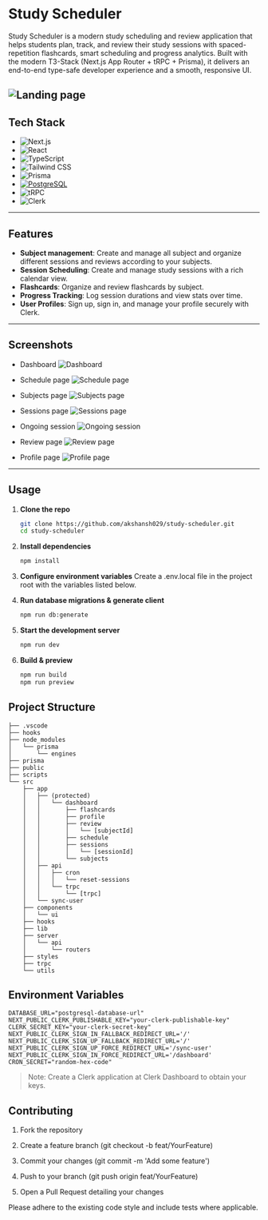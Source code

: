 # Study Scheduler

Study Scheduler is a modern study scheduling and review application that helps students plan, track, and review their study sessions with spaced-repetition flashcards, smart scheduling and progress analytics. Built with the modern T3-Stack (Next.js App Router + tRPC + Prisma), it delivers an end-to-end type-safe developer experience and a smooth, responsive UI.

## ![Landing page](<Screenshot 2025-07-04 130528.png>)

## Tech Stack

- ![Next.js](https://img.shields.io/badge/Next.js-000000?logo=next.js&logoColor=white)
- ![React](https://img.shields.io/badge/React-20232A?logo=react&logoColor=61DAFB)
- ![TypeScript](https://img.shields.io/badge/TypeScript-3178C6?logo=typescript&logoColor=white)
- ![Tailwind CSS](https://img.shields.io/badge/Tailwind_CSS-38B2AC?logo=tailwind-css&logoColor=white)
- ![Prisma](https://img.shields.io/badge/Prisma-2D3748?logo=prisma&logoColor=blue)
- [![PostgreSQL](https://img.shields.io/badge/postgresql-4169e1?logo=Postgresql&logoColor=white)](https://www.postgresql.org/)
- ![tRPC](https://img.shields.io/badge/tRPC-000000?logo=trpc&logoColor=white)
- ![Clerk](https://img.shields.io/badge/Clerk-FF6B6B?logo=clerk&logoColor=white)

---

## Features

- **Subject management**: Create and manage all subject and organize different sessions and reviews according to your subjects.
- **Session Scheduling**: Create and manage study sessions with a rich calendar view.
- **Flashcards**: Organize and review flashcards by subject.
- **Progress Tracking**: Log session durations and view stats over time.
- **User Profiles**: Sign up, sign in, and manage your profile securely with Clerk.

---

## Screenshots

- Dashboard
  ![Dashboard](<Screenshot 2025-07-04 130131.png>)

- Schedule page
  ![Schedule page](<Screenshot 2025-07-04 130329.png>)

- Subjects page
  ![Subjects page](<Screenshot 2025-07-04 130316.png>)

- Sessions page
  ![Sessions page](<Screenshot 2025-07-04 130125.png>)

- Ongoing session
  ![Ongoing session](<Screenshot 2025-07-04 130228.png>)

- Review page
  ![Review page](<Screenshot 2025-07-04 130306-1.png>)

- Profile page
  ![Profile page](image.png)

---

## Usage

1. **Clone the repo**

   ```bash
   git clone https://github.com/akshansh029/study-scheduler.git
   cd study-scheduler
   ```

2. **Install dependencies**

   ```bash
   npm install
   ```

3. **Configure environment variables**
   Create a .env.local file in the project root with the variables listed below.

4. **Run database migrations & generate client**

   ```bash
   npm run db:generate
   ```

5. **Start the development server**

   ```bash
   npm run dev
   ```

6. **Build & preview**
   ```bash
   npm run build
   npm run preview
   ```

## Project Structure

```
├── .vscode
├── hooks
├── node_modules
│   └── prisma
│       └── engines
├── prisma
├── public
├── scripts
└── src
    ├── app
    │   ├── (protected)
    │   │   └── dashboard
    │   │       ├── flashcards
    │   │       ├── profile
    │   │       ├── review
    │   │       │   └── [subjectId]
    │   │       ├── schedule
    │   │       ├── sessions
    │   │       │   └── [sessionId]
    │   │       └── subjects
    │   ├── api
    │   │   ├── cron
    │   │   │   └── reset-sessions
    │   │   └── trpc
    │   │       └── [trpc]
    │   └── sync-user
    ├── components
    │   └── ui
    ├── hooks
    ├── lib
    ├── server
    │   └── api
    │       └── routers
    ├── styles
    ├── trpc
    └── utils
```

## Environment Variables

```
DATABASE_URL="postgresql-database-url"
NEXT_PUBLIC_CLERK_PUBLISHABLE_KEY="your-clerk-publishable-key"
CLERK_SECRET_KEY="your-clerk-secret-key"
NEXT_PUBLIC_CLERK_SIGN_IN_FALLBACK_REDIRECT_URL='/'
NEXT_PUBLIC_CLERK_SIGN_UP_FALLBACK_REDIRECT_URL='/'
NEXT_PUBLIC_CLERK_SIGN_UP_FORCE_REDIRECT_URL='/sync-user'
NEXT_PUBLIC_CLERK_SIGN_IN_FORCE_REDIRECT_URL='/dashboard'
CRON_SECRET="random-hex-code"
```

> Note: Create a Clerk application at Clerk Dashboard to obtain your keys.

## Contributing

1. Fork the repository

2. Create a feature branch (git checkout -b feat/YourFeature)

3. Commit your changes (git commit -m 'Add some feature')

4. Push to your branch (git push origin feat/YourFeature)

5. Open a Pull Request detailing your changes

Please adhere to the existing code style and include tests where applicable.
